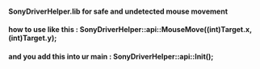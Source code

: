 #### SonyDriverHelper.lib for safe and undetected mouse movement
#### how to use like this : SonyDriverHelper::api::MouseMove((int)Target.x, (int)Target.y);
#### and you add this into ur main : SonyDriverHelper::api::Init();
